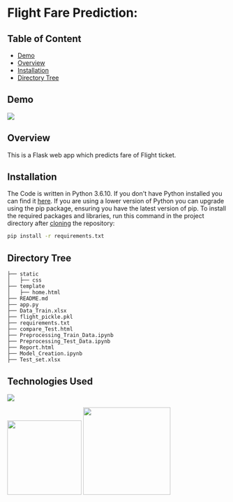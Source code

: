 # Flight Fare Prediction: 

## Table of Content
  * [Demo](#demo)
  * [Overview](#overview)
  * [Installation](#installation)
  * [Directory Tree](#directory-tree)

## Demo
![](https://i.imgur.com/R1g2wvC.png)

## Overview
This is a Flask web app which predicts fare of Flight ticket.

## Installation
The Code is written in Python 3.6.10. If you don't have Python installed you can find it [here](https://www.python.org/downloads/). If you are using a lower version of Python you can upgrade using the pip package, ensuring you have the latest version of pip. To install the required packages and libraries, run this command in the project directory after [cloning](https://www.howtogeek.com/451360/how-to-clone-a-github-repository/) the repository:
```bash
pip install -r requirements.txt
```
## Directory Tree 
```
├── static 
│   ├── css
├── template
│   ├── home.html
├── README.md
├── app.py
├── Data_Train.xlsx
├── flight_pickle.pkl
├── requirements.txt
├── compare_Test.html
├── Preprocessing_Train_Data.ipynb
├── Preprocessing_Test_Data.ipynb
├── Report.html
├── Model_Creation.ipynb
├── Test_set.xlsx
```

## Technologies Used

![](https://forthebadge.com/images/badges/made-with-python.svg)

[<img target="_blank" src="https://flask.palletsprojects.com/en/1.1.x/_images/flask-logo.png" width=170>](https://flask.palletsprojects.com/en/1.1.x/) [<img target="_blank" src="https://scikit-learn.org/stable/_static/scikit-learn-logo-small.png" width=200>](https://scikit-learn.org/stable/) 

